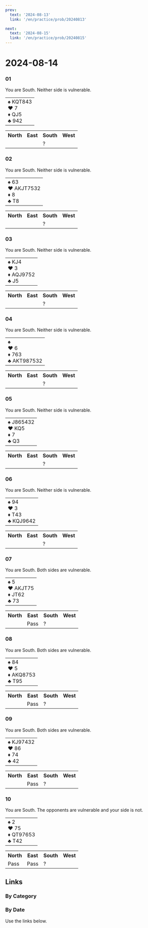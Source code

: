 ```yaml
---
prev:
  text: '2024-08-13'
  link: '/en/practice/prob/20240813'

next:
  text: '2024-08-15'
  link: '/en/practice/prob/20240815'
---
```


# 2024-08-14

### 01

You are South. Neither side is vulnerable.

<table class="hand">
	<tr>
		<td>♠ KQT843<br>♥ 7<br>♦ QJ5<br>♣ 942</td>
	</tr>
</table>

<table class="auction">
	<tr>
		<th>North</th>
		<th>East</th>
		<th>South</th>
		<th>West</th>
	</tr>
	<tr>
		<td></td>
		<td></td>
		<td>?</td>
		<td></td>
	</tr>
</table>

### 02

You are South. Neither side is vulnerable.

<table class="hand">
	<tr>
		<td>♠ 63<br>♥ AKJT7532<br>♦ 8<br>♣ T8</td>
	</tr>
</table>

<table class="auction">
	<tr>
		<th>North</th>
		<th>East</th>
		<th>South</th>
		<th>West</th>
	</tr>
	<tr>
		<td></td>
		<td></td>
		<td>?</td>
		<td></td>
	</tr>
</table>

### 03

You are South. Neither side is vulnerable.

<table class="hand">
	<tr>
		<td>♠ KJ4<br>♥ 3<br>♦ AQJ9752<br>♣ J5</td>
	</tr>
</table>

<table class="auction">
	<tr>
		<th>North</th>
		<th>East</th>
		<th>South</th>
		<th>West</th>
	</tr>
	<tr>
		<td></td>
		<td></td>
		<td>?</td>
		<td></td>
	</tr>
</table>

### 04

You are South. Neither side is vulnerable.

<table class="hand">
	<tr>
		<td>♠ <br>♥ 6<br>♦ 763<br>♣ AKT987532</td>
	</tr>
</table>

<table class="auction">
	<tr>
		<th>North</th>
		<th>East</th>
		<th>South</th>
		<th>West</th>
	</tr>
	<tr>
		<td></td>
		<td></td>
		<td>?</td>
		<td></td>
	</tr>
</table>

### 05

You are South. Neither side is vulnerable.

<table class="hand">
	<tr>
		<td>♠ J865432<br>♥ KQ5<br>♦ 7<br>♣ Q3</td>
	</tr>
</table>

<table class="auction">
	<tr>
		<th>North</th>
		<th>East</th>
		<th>South</th>
		<th>West</th>
	</tr>
	<tr>
		<td></td>
		<td></td>
		<td>?</td>
		<td></td>
	</tr>
</table>

### 06

You are South. Neither side is vulnerable.

<table class="hand">
	<tr>
		<td>♠ 94<br>♥ 3<br>♦ T43<br>♣ KQJ9642</td>
	</tr>
</table>

<table class="auction">
	<tr>
		<th>North</th>
		<th>East</th>
		<th>South</th>
		<th>West</th>
	</tr>
	<tr>
		<td></td>
		<td></td>
		<td>?</td>
		<td></td>
	</tr>
</table>

### 07

You are South. Both sides are vulnerable.

<table class="hand">
	<tr>
		<td>♠ 5<br>♥ AKJT75<br>♦ JT62<br>♣ 73</td>
	</tr>
</table>

<table class="auction">
	<tr>
		<th>North</th>
		<th>East</th>
		<th>South</th>
		<th>West</th>
	</tr>
	<tr>
		<td></td>
		<td>Pass</td>
		<td>?</td>
		<td></td>
	</tr>
</table>

### 08

You are South. Both sides are vulnerable.

<table class="hand">
	<tr>
		<td>♠ 84<br>♥ 5<br>♦ AKQ8753<br>♣ T95</td>
	</tr>
</table>

<table class="auction">
	<tr>
		<th>North</th>
		<th>East</th>
		<th>South</th>
		<th>West</th>
	</tr>
	<tr>
		<td></td>
		<td>Pass</td>
		<td>?</td>
		<td></td>
	</tr>
</table>

### 09

You are South. Both sides are vulnerable.

<table class="hand">
	<tr>
		<td>♠ KJ97432<br>♥ 86<br>♦ 74<br>♣ 42</td>
	</tr>
</table>

<table class="auction">
	<tr>
		<th>North</th>
		<th>East</th>
		<th>South</th>
		<th>West</th>
	</tr>
	<tr>
		<td></td>
		<td>Pass</td>
		<td>?</td>
		<td></td>
	</tr>
</table>

### 10

You are South. The opponents are vulnerable and your side is not.

<table class="hand">
	<tr>
		<td>♠ 2<br>♥ 75<br>♦ QT97653<br>♣ T42</td>
	</tr>
</table>

<table class="auction">
	<tr>
		<th>North</th>
		<th>East</th>
		<th>South</th>
		<th>West</th>
	</tr>
	<tr>
		<td>Pass</td>
		<td>Pass</td>
		<td>?</td>
		<td></td>
	</tr>
</table>

## Links

[<Badge type="tip" text="Check Solution"/>](/en/learning/prob/20240814)

### By Category

[<Badge type="tip" text="<--"/>](/en/practice/prob/20240811)
[<Badge type="tip" text="Calendar"/>](/en/practice/calendar/202408)
[<Badge type="tip" text="-->"/>](/en/practice/prob/20240818)

### By Date

Use the links below.